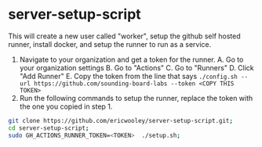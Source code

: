 # server-setup-script

This will create a new user called "worker", setup the github self hosted runner, install docker, and setup the runner to run as a service.

1. Navigate to your organization and get a token for the runner.
   A. Go to your organization settings
    B. Go to "Actions"
    C. Go to "Runners"
    D. Click "Add Runner"
    E. Copy the token from the line that says `./config.sh --url https://github.com/sounding-board-labs --token <COPY THIS TOKEN>`
2. Run the following commands to setup the runner, replace the token with the one you copied in step 1.
```bash
git clone https://github.com/ericwooley/server-setup-script.git;
cd server-setup-script;
sudo GH_ACTIONS_RUNNER_TOKEN=<TOKEN>  ./setup.sh;
```
